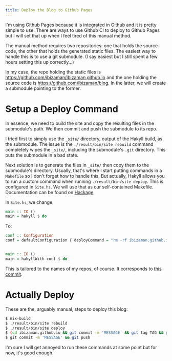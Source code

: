 ```yaml
---
title: Deploy the Blog to Github Pages
---
```


I'm using Github Pages because it is integrated in Github and it is
pretty simple to use. There are ways to use Github CI to deploy to
Github Pages but I will set that up when I feel tired of this manual
method.

The manual method requires two repositories: one that holds the source
code, the other that holds the generated static files. The easiest way
to handle this is to use a git submodule. (I say easiest but I still
spent a few hours setting this up correctly...)

In my case, the repo holding the static files is
https://github.com/ibizaman/ibizaman.github.io and the one holding the
source code is https://github.com/ibizaman/blog. In the latter, we
will create a submodule pointing to the former.

# Setup a Deploy Command

In essence, we need to build the site and copy the resulting files in
the submodule's path. We then commit and push the submodule to its
repo.

I tried first to simply use the `_site/` directory, output of the
Hakyll build, as the submodule. The issue is the `./result/bin/site
rebuild` command completely wipes the `_site/`, including the
submodule's `.git` directory. This puts the submodule in a bad state.

Next solution is to generate the files in `_site/` then copy them to
the submodule's directory. Usually, that's where I start putting
commands in a `Makefile` so I don't forget how to handle this. But
actually, Hakyll allows you to run a custom command when running
`./result/bin/site deploy`. This is configured in `Site.hs`. We will
use that as our self-contained Makefile. Documentation can be found on
[Hackage](https://jaspervdj.be/hakyll/reference/Hakyll-Core-Configuration.html#t:Configuration).

In `Site.hs`, we change:

``` haskell
main :: IO ()
main = hakyll $ do
```

To:

``` haskell
conf :: Configuration
conf = defaultConfiguration { deployCommand = "rm -rf ibizaman.github.io/* && cp -r _site/* ibizaman.github.io" }


main :: IO ()
main = hakyllWith conf $ do
```

This is tailored to the names of my repos, of course. It corresponds
to [this
commit](https://github.com/ibizaman/blog/commit/64d0b697c7863c2b6a9aae5552abb937e66cc6c2).

# Actually Deploy

These are the, arguably manual, steps to deploy this blog:

``` bash
$ nix-build
$ ./result/bin/site rebuild
$ ./result/bin/site deploy
$ (cd ibizaman.github.io && git commit -m 'MESSAGE' && git tag TAG && git push)
$ git commit -m 'MESSAGE' && git push
```

I'm sure I will get annoyed to run these commands at some point but
for now, it's good enough.
